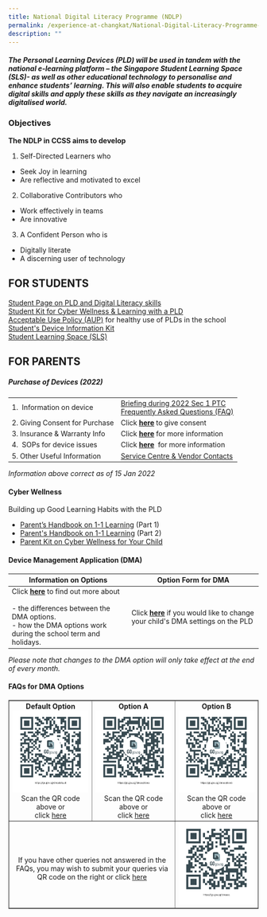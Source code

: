 ```yaml
---
title: National Digital Literacy Programme (NDLP)
permalink: /experience-at-changkat/National-Digital-Literacy-Programme-NDLP/
description: ""
---
```

##### The Personal Learning Devices (PLD) will be used in tandem with the national e-learning platform – the Singapore Student Learning Space (SLS)- as well as other educational technology to personalise and enhance students’ learning. This will also enable students to acquire digital skills and apply these skills as they navigate an increasingly digitalised world.  

  

### Objectives  
  

**The NDLP in CCSS aims to develop**  


1.  Self-Directed Learners who

*   Seek Joy in learning
*   Are reflective and motivated to excel

2.  Collaborative Contributors who

*   Work effectively in teams
*   Are innovative

3.  A Confident Person who is
*   Digitally literate
*   A discerning user of technology

FOR STUDENTS
------------

[Student Page on PLD and Digital Literacy skills](https://sites.google.com/moe.edu.sg/ccss-student-hbl-page)
<br>[Student Kit for Cyber Wellness & Learning with a PLD]()
<br>[Acceptable Use Policy (AUP)](/files/2%20Acceptable%20Use%20Policy%20AUP%20Agreement%202022.pdf) for healthy use of PLDs in the school
<br>[Student's Device Information Kit](/files/Appendix_1_-_Student_Device_Information_Kit_updated_12_Mar_-_edited.pdf)
<br>[Student Learning Space (SLS)](http://learning.moe.edu.sg/)

FOR PARENTS
-----------

##### Purchase of Devices (2022) 

| | | 
| -------- | -------- | 
| 1.  Information on device     | [Briefing during 2022 Sec 1 PTC](/files/Parent%20Engagement%20Deck_%2015%20Jan%202022%20FOR%20WEBSITE%20R.pdf)  <br>[Frequently Asked Questions (FAQ)](/files/FAQ%20For%20Parents%20and%20Website%20R.pdf)   |
|2\. Giving Consent for Purchase|Click **[here](https://go.gov.sg/pdlpadmin)** to give consent
|3. Insurance & Warranty Info 	|Click **[here](/files/PLD%20Insurance%20%20Warranty%202022.pdf)** for more information
|4.  SOPs for device issues|Click **[here](/files/SOPs%20for%20Device%20Issues%202021.pdf)**  for more information
|5\. Other Useful Information|[Service Centre & Vendor Contacts](/files/Service%20Centre%20%20Vendor%20Contacts.pdf)

_Information above correct as of 15 Jan 2022_


#### Cyber Wellness 


Building up Good Learning Habits with the PLD  

  

*   [Parent’s Handbook on 1-1 Learning](/files/Parent%20Handbook%20I%20on%201_1%20Learning.pdf) (Part 1)
*   [Parent's Handbook on 1-1 Learning](https://changkatchangisec-moe-edu-sg-admin.cwp.sg/qql/slot/u149/Parent%20Handbook%20II%20on%20Learning%20with%20a%20PLD.pdf) (Part 2)
*   [Parent Kit on Cyber Wellness for Your Child](https://go.gov.sg/moe-cyber-wellness)

#### Device Management Application (DMA)



| Information on Options | Option Form for DMA |
| -------- | --------|
|Click **[here](https://docs.google.com/spreadsheets/d/e/2PACX-1vT0FWLONCf0kDhCjCwxCFsRq6XwFxYCY-U5AT4eSqtgPQ9RyEjCqm4w9wMK2vGvqwxXmPpMg7p9LikK/pubhtml)** to find out more about<br><br>-   the differences between the DMA options.<br>-   how the DMA options work during the school term and holidays.     | Click **[here](https://go.gov.sg/pdlpdma)** if you would like to change your child's DMA settings on the PLD     |   

*Please note that changes to the DMA option will only take effect at the end of every month.*

#### FAQs for DMA Options


<table style="width: 100%; border-collapse: collapse; border-style: solid; margin-left: auto; margin-right: auto;" border="1">
<tbody>
<tr>
<td style="width: 33.3333%; text-align: center;"><strong>Default Option<br /></strong><strong style="text-align: start;"><img src="/images/dma%20default%20qr%20code.png" ></strong>Scan the QR code above or<br />click&nbsp;<a href="https://go.gov.sg/dmadefault" target="_blank" rel="noopener">here</a><strong><br /></strong></td>
<td style="width: 33.3333%; text-align: center;"><strong>Option A<br /></strong><img src="/images/dma%20option%20A%20qr%20code.png" >Scan the QR code above or<br />click&nbsp;<a href="https://go.gov.sg/dmaoptiona" target="_blank" rel="noopener">here</a><strong><br /></strong></td>
<td style="width: 33.3333%; text-align: center;"><strong>Option B<br /></strong><img src="/images/dma%20option%20B%20qr%20code.png" >Scan the QR code above or<br />click&nbsp;<a href="https://go.gov.sg/dmaoptionb" target="_blank" rel="noopener">here</a><strong><br /></strong></td>
</tr>
<tr>
<td style="width: 66.6666%; text-align: center;" colspan="2">
<p><br />If you have other queries not answered in the FAQs, you may wish to submit your queries via QR code on the right or click&nbsp;<a href="https://go.gov.sg/dmaoq" target="_blank" rel="noopener">here</a></p>
</td>
<td style="width: 33.3333%;"><img src="/images/dmaoq.png"></td>
</tr>
</tbody>
</table>
<p>&nbsp;</p>